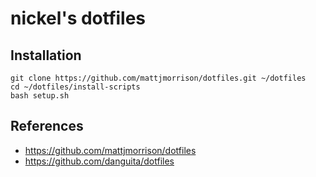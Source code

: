 # nickel's dotfiles

## Installation

```
git clone https://github.com/mattjmorrison/dotfiles.git ~/dotfiles
cd ~/dotfiles/install-scripts
bash setup.sh
```

## References

* https://github.com/mattjmorrison/dotfiles
* https://github.com/danguita/dotfiles
